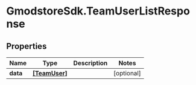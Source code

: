 # GmodstoreSdk.TeamUserListResponse

## Properties

Name | Type | Description | Notes
------------ | ------------- | ------------- | -------------
**data** | [**[TeamUser]**](TeamUser.md) |  | [optional] 


